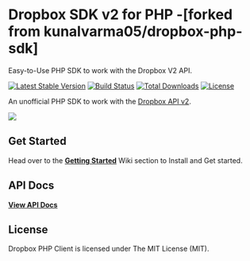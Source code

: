 Dropbox SDK v2 for PHP -[forked from kunalvarma05/dropbox-php-sdk] 
==================================================================

Easy-to-Use PHP SDK to work with the Dropbox V2 API.


[![Latest Stable Version](https://poser.pugx.org/ijvo/dropbox-php-sdk/v/stable?format=flat-square)](https://packagist.org/packages/ijvo/dropbox-php-sdk)
[![Build Status](https://img.shields.io/travis/ijvo/dropbox-php-sdk.svg?style=flat-square)](https://travis-ci.org/ijvo/dropbox-php-sdk)
[![Total Downloads](https://img.shields.io/packagist/dt/ijvo/dropbox-php-sdk.svg?style=flat-square)](https://packagist.org/packages/ijvo/dropbox-php-sdk)
[![License](https://img.shields.io/badge/license-MIT-brightgreen.svg?style=flat-square)](https://packagist.org/packages/ijvo/dropbox-php-sdk)


An unofficial PHP SDK to work with the [Dropbox API v2](https://www.dropbox.com/developers/documentation/http/documentation).

<img src="https://cloud.githubusercontent.com/assets/893057/13731118/b7cf0e4e-e987-11e5-942f-13c53d65da35.png">


## Get Started
Head over to the [**Getting Started**](https://github.com/kunalvarma05/dropbox-php-sdk/wiki/Getting-Started) Wiki section to Install and Get started.


## API Docs
[**View API Docs**](https://kunalvarma05.github.io/dropbox-php-sdk/)


## License
Dropbox PHP Client is licensed under The MIT License (MIT).
